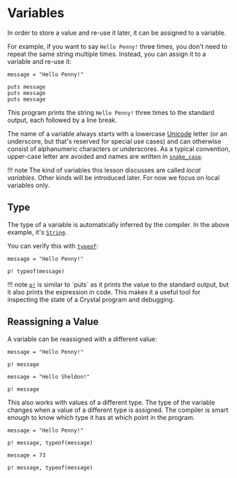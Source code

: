 # Variables

In order to store a value and re-use it later, it can be assigned to a variable.

For example, if you want to say `Hello Penny!` three times, you don't need to repeat the same string multiple times.
Instead, you can assign it to a variable and re-use it:

```crystal-play
message = "Hello Penny!"

puts message
puts message
puts message
```

This program prints the string `Hello Penny!` three times to the standard output, each followed by a line break.

The name of a variable always starts with a lowercase [Unicode](https://en.wikipedia.org/wiki/Unicode) letter (or an underscore, but that's reserved for special use cases) and can otherwise consist of alphanumeric characters or underscores. As a typical convention, upper-case letter are avoided and names are written in [`snake_case`](https://en.wikipedia.org/wiki/Snake_case).

!!! note
    The kind of variables this lesson discusses are called *local variables*.
    Other kinds will be introduced later. For now we focus on local variables only.

## Type

The type of a variable is automatically inferred by the compiler. In the above example, it's [`String`](https://crystal-lang.org/api/latest/String.html).

You can verify this with [`typeof`](https://crystal-lang.org/api/toplevel.html#typeof(*expression):Class-class-method):

```crystal-play
message = "Hello Penny!"

p! typeof(message)
```

!!! note
    [`p!`](https://crystal-lang.org/api/latest/toplevel.html#p!(*exps)-macro) is similar to `puts` as it prints the value to the standard output, but it also prints the expression in code. This makes it a useful tool for inspecting the state of a Crystal program and debugging.

## Reassigning a Value

A variable can be reassigned with a different value:

```crystal-play
message = "Hello Penny!"

p! message

message = "Hello Sheldon!"

p! message
```

This also works with values of a different type. The type of the variable changes when a value of a different type is assigned. The compiler is smart enough to know which type it has at which point in the program.

```crystal-play
message = "Hello Penny!"

p! message, typeof(message)

message = 73

p! message, typeof(message)
```
